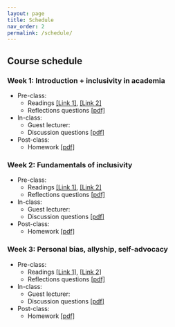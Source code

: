 ```yaml
---
layout: page
title: Schedule
nav_order: 2
permalink: /schedule/
---
```


## Course schedule

### Week 1: Introduction + inclusivity in academia
- Pre-class:
    + Readings [[Link 1]](), [[Link 2]]()
    + Reflections questions [[pdf]]()
- In-class:
    + Guest lecturer:
    + Discussion questions [[pdf]]()
- Post-class:
    + Homework [[pdf]]()

### Week 2: Fundamentals of inclusivity
- Pre-class:
    + Readings [[Link 1]](), [[Link 2]]()
    + Reflections questions [[pdf]]()
- In-class:
    + Guest lecturer:
    + Discussion questions [[pdf]]()
- Post-class:
    + Homework [[pdf]]()

### Week 3: Personal bias, allyship, self-advocacy
- Pre-class:
    + Readings [[Link 1]](), [[Link 2]]()
    + Reflections questions [[pdf]]()
- In-class:
    + Guest lecturer:
    + Discussion questions [[pdf]]()
- Post-class:
    + Homework [[pdf]]()
